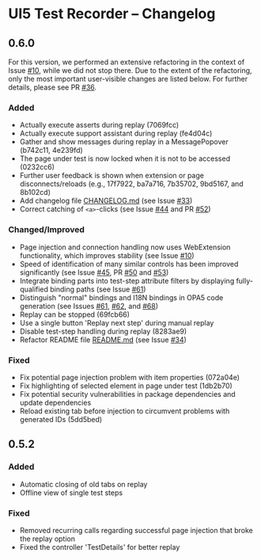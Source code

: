 # UI5 Test Recorder – Changelog


## 0.6.0

For this version, we performed an extensive refactoring in the context of Issue [#10](https://github.com/msg-systems/ui5-testrecorder/issues/10), while we did not stop there.
Due to the extent of the refactoring, only the most important user-visible changes are listed below.
For further details, please see PR [#36](https://github.com/msg-systems/ui5-testrecorder/pull/36).

### Added
- Actually execute asserts during replay (7069fcc)
- Actually execute support assistant during replay (fe4d04c)
- Gather and show messages during replay in a MessagePopover (b742c11, 4e239fd)
- The page under test is now locked when it is not to be accessed (0232cc6)
- Further user feedback is shown when extension or page disconnects/reloads (e.g., 17f7922, ba7a716, 7b35702, 9bd5167, and 8b102cd)
- Add changelog file [CHANGELOG.md](CHANGELOG.md) (see Issue [#33](https://github.com/msg-systems/ui5-testrecorder/issues/33))
- Correct catching of `<a>`-clicks (see Issue [#44](https://github.com/msg-systems/ui5-testrecorder/issues/44) and PR [#52](https://github.com/msg-systems/ui5-testrecorder/pull/52))

### Changed/Improved
- Page injection and connection handling now uses WebExtension functionality, which improves stability (see Issue [#10](https://github.com/msg-systems/ui5-testrecorder/issues/10))
- Speed of identification of many similar controls has been improved significantly (see Issue [#45](https://github.com/msg-systems/ui5-testrecorder/issues/45), PR [#50](https://github.com/msg-systems/ui5-testrecorder/pull/50) and [#53](https://github.com/msg-systems/ui5-testrecorder/pull/53))
- Integrate binding parts into test-step attribute filters by displaying fully-qualified binding paths (see Issue [#61](https://github.com/msg-systems/ui5-testrecorder/issues/61))
- Distinguish "normal" bindings and I18N bindings in OPA5 code generation (see Issues [#61](https://github.com/msg-systems/ui5-testrecorder/issues/61), [#62](https://github.com/msg-systems/ui5-testrecorder/issues/62), and [#68](https://github.com/msg-systems/ui5-testrecorder/issues/68))
- Replay can be stopped (69fcb66)
- Use a single button 'Replay next step' during manual replay
- Disable test-step handling during replay (8283ae9)
- Refactor README file [README.md](README.md) (see Issue [#34](https://github.com/msg-systems/ui5-testrecorder/issues/34))

### Fixed
- Fix potential page injection problem with item properties (072a04e)
- Fix highlighting of selected element in page under test (1db2b70)
- Fix potential security vulnerabilities in package dependencies and update dependencies
- Reload existing tab before injection to circumvent problems with generated IDs (5dd5bed)


## 0.5.2

### Added
- Automatic closing of old tabs on replay
- Offline view of single test steps

### Fixed
- Removed recurring calls regarding successful page injection that broke the replay option
- Fixed the controller 'TestDetails' for better replay
